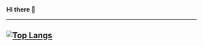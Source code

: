 ### Hi there 👋

---
[![Top Langs](https://github-readme-stats.vercel.app/api/top-langs/?username=ziitrus&layout=compact&theme=vision-friendly-dark)](https://github.com/anuraghazra/github-readme-stats)
---

<!--
**ziitrus/ziitrus** is a ✨ _special_ ✨ repository because its `README.md` (this file) appears on your GitHub profile.

Here are some ideas to get you started:

- 🔭 I’m currently working on ...
- 🌱 I’m currently learning ...
- 👯 I’m looking to collaborate on ...
- 🤔 I’m looking for help with ...
- 💬 Ask me about ...
- 📫 How to reach me: ...
- 😄 Pronouns: ...
- ⚡ Fun fact: ...
-->
